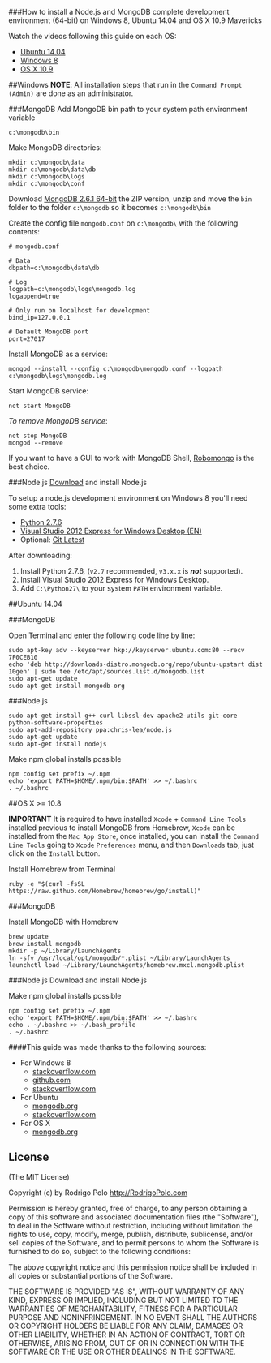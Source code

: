 ###How to install a Node.js and MongoDB complete development environment (64-bit) on Windows 8, Ubuntu 14.04 and OS X 10.9 Mavericks

Watch the videos following this guide on each OS:

* [Ubuntu 14.04](http://youtu.be/xtDhjzi5va8)
* [Windows 8](http://youtu.be/ryDwG4lDB4o)
* [OS X 10.9](http://youtu.be/fxT_8GbADQg)  

##Windows
**NOTE**: All installation steps that run in the `Command Prompt (Admin)` are done as an administrator.

###MongoDB
Add MongoDB bin path to your system path environment variable

```
c:\mongodb\bin
```

Make MongoDB directories:

```
mkdir c:\mongodb\data
mkdir c:\mongodb\data\db
mkdir c:\mongodb\logs
mkdir c:\mongodb\conf
```

Download [MongoDB 2.6.1 64-bit](https://fastdl.mongodb.org/win32/mongodb-win32-x86_64-2008plus-2.6.1.zip) the ZIP version, unzip and move the `bin` folder to the folder `c:\mongodb` so it becomes `c:\mongodb\bin`

Create the config file `mongodb.conf` on `c:\mongodb\` with the following contents:

```
# mongodb.conf

# Data
dbpath=c:\mongodb\data\db

# Log
logpath=c:\mongodb\logs\mongodb.log
logappend=true

# Only run on localhost for development
bind_ip=127.0.0.1

# Default MongoDB port
port=27017
```

Install MongoDB as a service:

```
mongod --install --config c:\mongodb\mongodb.conf --logpath c:\mongodb\logs\mongodb.log
```

Start MongoDB service:

```
net start MongoDB
```

_To remove MongoDB service_:

```
net stop MongoDB
mongod --remove
```

If you want to have a GUI to work with MongoDB Shell, [Robomongo](http://robomongo.org) is the best choice.


###Node.js
[Download](http://nodejs.org/) and install Node.js

To setup a node.js development environment on Windows 8 you'll need some extra tools:


* [Python 2.7.6](https://www.python.org/ftp/python/2.7.6/python-2.7.6.amd64.msi)
* [Visual Studio 2012 Express for Windows Desktop (EN)](http://download.microsoft.com/download/1/F/5/1F519CC5-0B90-4EA3-8159-33BFB97EF4D9/VS2012_WDX_ENU.iso)
* Optional: [Git Latest](http://git-scm.com/download/win)

After downloading:

1. Install Python 2.7.6, (`v2.7` recommended, `v3.x.x` is __*not*__ supported).
2. Install Visual Studio 2012 Express for Windows Desktop.
3. Add `C:\Python27\` to your system `PATH` environment variable.







##Ubuntu 14.04


###MongoDB

Open Terminal and enter the following code line by line:

```
sudo apt-key adv --keyserver hkp://keyserver.ubuntu.com:80 --recv 7F0CEB10
echo 'deb http://downloads-distro.mongodb.org/repo/ubuntu-upstart dist 10gen' | sudo tee /etc/apt/sources.list.d/mongodb.list
sudo apt-get update
sudo apt-get install mongodb-org
```

###Node.js

```
sudo apt-get install g++ curl libssl-dev apache2-utils git-core python-software-properties
sudo apt-add-repository ppa:chris-lea/node.js
sudo apt-get update
sudo apt-get install nodejs
```


Make npm global installs possible
```
npm config set prefix ~/.npm
echo 'export PATH=$HOME/.npm/bin:$PATH' >> ~/.bashrc 
. ~/.bashrc
```


##OS X >= 10.8

**IMPORTANT** It is required to have installed `Xcode` + `Command Line Tools` installed previous to install MongoDB from Homebrew, `Xcode` can be installed from the `Mac App Store`, once installed, you can install the `Command Line Tools` going to `Xcode` `Preferences` menu, and then `Downloads` tab, just click on the `Install` button.

Install Homebrew from Terminal

```
ruby -e "$(curl -fsSL https://raw.github.com/Homebrew/homebrew/go/install)"
```

###MongoDB

Install MongoDB with Homebrew

```
brew update
brew install mongodb
mkdir -p ~/Library/LaunchAgents
ln -sfv /usr/local/opt/mongodb/*.plist ~/Library/LaunchAgents
launchctl load ~/Library/LaunchAgents/homebrew.mxcl.mongodb.plist
```

###Node.js
Download and install Node.js

Make npm global installs possible
```
npm config set prefix ~/.npm
echo 'export PATH=$HOME/.npm/bin:$PATH' >> ~/.bashrc 
echo . ~/.bashrc >> ~/.bash_profile
. ~/.bashrc
```


####This guide was made thanks to the following sources:
* For Windows 8
  * [stackoverflow.com](http://stackoverflow.com/a/21366601/218418)
  * [github.com](https://github.com/TooTallNate/node-gyp#installation)
  * [stackoverflow.com](http://stackoverflow.com/a/17934330/218418)
* For Ubuntu
  * [mongodb.org](http://docs.mongodb.org/manual/tutorial/install-mongodb-on-ubuntu/)
  * [stackoverflow.com](http://stackoverflow.com/a/19379795/218418)
* For OS X
  * [mongodb.org](http://docs.mongodb.org/manual/tutorial/install-mongodb-on-os-x/)


## License

(The MIT License)

Copyright (c) by Rodrigo Polo http://RodrigoPolo.com

Permission is hereby granted, free of charge, to any person obtaining a copy
of this software and associated documentation files (the "Software"), to deal
in the Software without restriction, including without limitation the rights
to use, copy, modify, merge, publish, distribute, sublicense, and/or sell
copies of the Software, and to permit persons to whom the Software is
furnished to do so, subject to the following conditions:

The above copyright notice and this permission notice shall be included in
all copies or substantial portions of the Software.

THE SOFTWARE IS PROVIDED "AS IS", WITHOUT WARRANTY OF ANY KIND, EXPRESS OR
IMPLIED, INCLUDING BUT NOT LIMITED TO THE WARRANTIES OF MERCHANTABILITY,
FITNESS FOR A PARTICULAR PURPOSE AND NONINFRINGEMENT. IN NO EVENT SHALL THE
AUTHORS OR COPYRIGHT HOLDERS BE LIABLE FOR ANY CLAIM, DAMAGES OR OTHER
LIABILITY, WHETHER IN AN ACTION OF CONTRACT, TORT OR OTHERWISE, ARISING FROM,
OUT OF OR IN CONNECTION WITH THE SOFTWARE OR THE USE OR OTHER DEALINGS IN
THE SOFTWARE.

